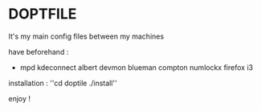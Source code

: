 # DOPTFILE 

It's my main config files between my machines

have beforehand :
   - mpd kdeconnect albert devmon blueman compton numlockx firefox i3

installation : 
''cd doptile
./install''

enjoy !
